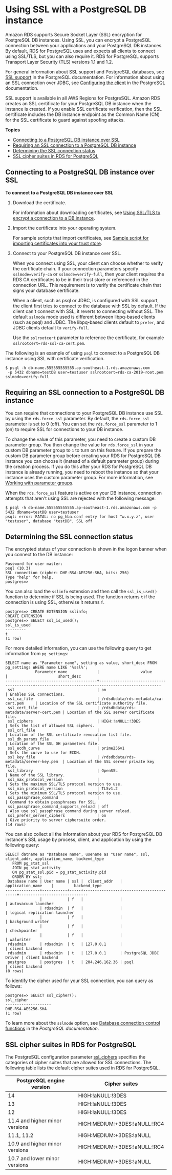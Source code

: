 # Using SSL with a PostgreSQL DB instance<a name="PostgreSQL.Concepts.General.SSL"></a>

Amazon RDS supports Secure Socket Layer \(SSL\) encryption for PostgreSQL DB instances\. Using SSL, you can encrypt a PostgreSQL connection between your applications and your PostgreSQL DB instances\. By default, RDS for PostgreSQL uses and expects all clients to connect using SSL/TLS, but you can also require it\. RDS for PostgreSQL supports Transport Layer Security \(TLS\) versions 1\.1 and 1\.2\.

For general information about SSL support and PostgreSQL databases, see [SSL support](https://www.postgresql.org/docs/current/libpq-ssl.html) in the PostgreSQL documentation\. For information about using an SSL connection over JDBC, see [Configuring the client](https://jdbc.postgresql.org/documentation/ssl/) in the PostgreSQL documentation\.

SSL support is available in all AWS Regions for PostgreSQL\. Amazon RDS creates an SSL certificate for your PostgreSQL DB instance when the instance is created\. If you enable SSL certificate verification, then the SSL certificate includes the DB instance endpoint as the Common Name \(CN\) for the SSL certificate to guard against spoofing attacks\. 

**Topics**
+ [Connecting to a PostgreSQL DB instance over SSL](#PostgreSQL.Concepts.General.SSL.Connecting)
+ [Requiring an SSL connection to a PostgreSQL DB instance](#PostgreSQL.Concepts.General.SSL.Requiring)
+ [Determining the SSL connection status](#PostgreSQL.Concepts.General.SSL.Status)
+ [SSL cipher suites in RDS for PostgreSQL](#PostgreSQL.Concepts.General.SSL.Ciphers)

## Connecting to a PostgreSQL DB instance over SSL<a name="PostgreSQL.Concepts.General.SSL.Connecting"></a>

**To connect to a PostgreSQL DB instance over SSL**

1. Download the certificate\.

   For information about downloading certificates, see [Using SSL/TLS to encrypt a connection to a DB instance](UsingWithRDS.SSL.md)\.

1. Import the certificate into your operating system\.

   For sample scripts that import certificates, see [Sample script for importing certificates into your trust store](UsingWithRDS.SSL-certificate-rotation.md#UsingWithRDS.SSL-certificate-rotation-sample-script)\.

1. Connect to your PostgreSQL DB instance over SSL\.

   When you connect using SSL, your client can choose whether to verify the certificate chain\. If your connection parameters specify `sslmode=verify-ca` or `sslmode=verify-full`, then your client requires the RDS CA certificates to be in their trust store or referenced in the connection URL\. This requirement is to verify the certificate chain that signs your database certificate\.

   When a client, such as psql or JDBC, is configured with SSL support, the client first tries to connect to the database with SSL by default\. If the client can't connect with SSL, it reverts to connecting without SSL\. The default `sslmode` mode used is different between libpq\-based clients \(such as psql\) and JDBC\. The libpq\-based clients default to `prefer`, and JDBC clients default to `verify-full`\.

   Use the `sslrootcert` parameter to reference the certificate, for example `sslrootcert=rds-ssl-ca-cert.pem`\.

The following is an example of using `psql` to connect to a PostgreSQL DB instance using SSL with certificate verification\.

```
$ psql -h db-name.555555555555.ap-southeast-1.rds.amazonaws.com
 -p 5432 dbname=testDB user=testuser sslrootcert=rds-ca-2019-root.pem sslmode=verify-full
```

## Requiring an SSL connection to a PostgreSQL DB instance<a name="PostgreSQL.Concepts.General.SSL.Requiring"></a>

You can require that connections to your PostgreSQL DB instance use SSL by using the `rds.force_ssl` parameter\. By default, the `rds.force_ssl` parameter is set to 0 \(off\)\. You can set the `rds.force_ssl` parameter to 1 \(on\) to require SSL for connections to your DB instance\.

To change the value of this parameter, you need to create a custom DB parameter group\. You then change the value for `rds.force_ssl` in your custom DB parameter group to `1` to turn on this feature\. If you prepare the custom DB parameter group before creating your RDS for PostgreSQL DB instance you can choose it \(instead of a default parameter group\) during the creation process\. If you do this after your RDS for PostgreSQL DB instance is already running, you need to reboot the instance so that your instance uses the custom parameter group\. For more information, see [Working with parameter groups](USER_WorkingWithParamGroups.md)\.

When the `rds.force_ssl` feature is active on your DB instance, connection attempts that aren't using SSL are rejected with the following message:

```
$ psql -h db-name.555555555555.ap-southeast-1.rds.amazonaws.com -p 5432 dbname=testDB user=testuser
psql: error: FATAL: no pg_hba.conf entry for host "w.x.y.z", user "testuser", database "testDB", SSL off
```

## Determining the SSL connection status<a name="PostgreSQL.Concepts.General.SSL.Status"></a>

The encrypted status of your connection is shown in the logon banner when you connect to the DB instance:

```
Password for user master:
psql (10.3)
SSL connection (cipher: DHE-RSA-AES256-SHA, bits: 256)
Type "help" for help.
postgres=>
```

You can also load the `sslinfo` extension and then call the `ssl_is_used()` function to determine if SSL is being used\. The function returns `t` if the connection is using SSL, otherwise it returns `f`\.

```
postgres=> CREATE EXTENSION sslinfo;
CREATE EXTENSION
postgres=> SELECT ssl_is_used();
ssl_is_used
---------
t
(1 row)
```

For more detailed information, you can use the following query to get information from `pg_settings`:

```
SELECT name as "Parameter name", setting as value, short_desc FROM pg_settings WHERE name LIKE '%ssl%';
             Parameter name             |                  value                  |                      short_desc
----------------------------------------+-----------------------------------------+-------------------------------------------------------
 ssl                                    | on                                      | Enables SSL connections.
 ssl_ca_file                            | /rdsdbdata/rds-metadata/ca-cert.pem     | Location of the SSL certificate authority file.
 ssl_cert_file                          | /rdsdbdata/rds-metadata/server-cert.pem | Location of the SSL server certificate file.
 ssl_ciphers                            | HIGH:!aNULL:!3DES                       | Sets the list of allowed SSL ciphers.
 ssl_crl_file                           |                                         | Location of the SSL certificate revocation list file.
 ssl_dh_params_file                     |                                         | Location of the SSL DH parameters file.
 ssl_ecdh_curve                         | prime256v1                              | Sets the curve to use for ECDH.
 ssl_key_file                           | /rdsdbdata/rds-metadata/server-key.pem  | Location of the SSL server private key file.
 ssl_library                            | OpenSSL                                 | Name of the SSL library.
 ssl_max_protocol_version               |                                         | Sets the maximum SSL/TLS protocol version to use.
 ssl_min_protocol_version               | TLSv1.2                                 | Sets the minimum SSL/TLS protocol version to use.
 ssl_passphrase_command                 |                                         | Command to obtain passphrases for SSL.
 ssl_passphrase_command_supports_reload | off                                     | Also use ssl_passphrase_command during server reload.
 ssl_prefer_server_ciphers              | on                                      | Give priority to server ciphersuite order.
(14 rows)
```

You can also collect all the information about your RDS for PostgreSQL DB instance's SSL usage by process, client, and application by using the following query:

```
SELECT datname as "Database name", usename as "User name", ssl, client_addr, application_name, backend_type
   FROM pg_stat_ssl
   JOIN pg_stat_activity
   ON pg_stat_ssl.pid = pg_stat_activity.pid
   ORDER BY ssl;
 Database name | User name | ssl |  client_addr   |    application_name    |         backend_type
---------------+-----------+-----+----------------+------------------------+------------------------------
               |           | f   |                |                        | autovacuum launcher
               | rdsadmin  | f   |                |                        | logical replication launcher
               |           | f   |                |                        | background writer
               |           | f   |                |                        | checkpointer
               |           | f   |                |                        | walwriter
 rdsadmin      | rdsadmin  | t   | 127.0.0.1      |                        | client backend
 rdsadmin      | rdsadmin  | t   | 127.0.0.1      | PostgreSQL JDBC Driver | client backend
 postgres      | postgres  | t   | 204.246.162.36 | psql                   | client backend
(8 rows)
```

To identify the cipher used for your SSL connection, you can query as follows:

```
postgres=> SELECT ssl_cipher();
ssl_cipher
--------------------
DHE-RSA-AES256-SHA
(1 row)
```

To learn more about the `sslmode` option, see [Database connection control functions](https://www.postgresql.org/docs/11/libpq-connect.html#LIBPQ-CONNECT-SSLMODE) in the *PostgreSQL documentation*\.

## SSL cipher suites in RDS for PostgreSQL<a name="PostgreSQL.Concepts.General.SSL.Ciphers"></a>

The PostgreSQL configuration parameter [ssl\_ciphers](https://www.postgresql.org/docs/current/runtime-config-connection.html#RUNTIME-CONFIG-CONNECTION-SSL) specifies the categories of cipher suites that are allowed for SSL connections\. The following table lists the default cipher suites used in RDS for PostgreSQL\.


| PostgreSQL engine version | Cipher suites |
| --- | --- |
| 14 | HIGH:\!aNULL:\!3DES |
| 13 | HIGH:\!aNULL:\!3DES |
| 12 | HIGH:\!aNULL:\!3DES |
| 11\.4 and higher minor versions | HIGH:MEDIUM:\+3DES:\!aNULL:\!RC4 |
| 11\.1, 11\.2 | HIGH:MEDIUM:\+3DES:\!aNULL |
| 10\.9 and higher minor versions | HIGH:MEDIUM:\+3DES:\!aNULL:\!RC4 |
| 10\.7 and lower minor versions | HIGH:MEDIUM:\+3DES:\!aNULL |
